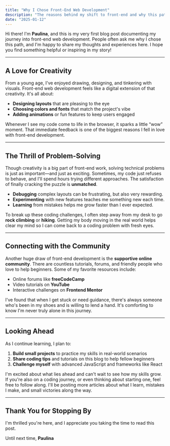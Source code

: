 ```yaml
---
title: "Why I Chose Front-End Web Development"
description: "The reasons behind my shift to front-end and why this path excites me."
date: "2025-01-12"
---
```


Hi there! I'm **Paulina**, and this is my very first blog post documenting my journey into front-end web development. People often ask me why I chose this path, and I'm happy to share my thoughts and experiences here. I hope you find something helpful or inspiring in my story!

---

## A Love for Creativity
From a young age, I've enjoyed drawing, designing, and tinkering with visuals. Front-end web development feels like a digital extension of that creativity. It's all about:

- **Designing layouts** that are pleasing to the eye  
- **Choosing colors and fonts** that match the project's vibe  
- **Adding animations** or fun features to keep users engaged

Whenever I see my code come to life in the browser, it sparks a little “wow” moment. That immediate feedback is one of the biggest reasons I fell in love with front-end development.

---

## The Thrill of Problem-Solving
Though creativity is a big part of front-end work, solving technical problems is just as important—and just as exciting. Sometimes, my code just refuses to behave, and I'll spend hours trying different approaches. The satisfaction of finally cracking the puzzle is **unmatched**.

- **Debugging** complex layouts can be frustrating, but also very rewarding.  
- **Experimenting** with new features teaches me something new each time.  
- **Learning** from mistakes helps me grow faster than I ever expected.

To break up these coding challenges, I often step away from my desk to go **rock climbing** or **hiking**. Getting my body moving in the real world helps clear my mind so I can come back to a coding problem with fresh eyes.

---

## Connecting with the Community
Another huge draw of front-end development is the **supportive online community**. There are countless tutorials, forums, and friendly people who love to help beginners. Some of my favorite resources include:

- Online forums like **freeCodeCamp**  
- Video tutorials on **YouTube**  
- Interactive challenges on **Frontend Mentor**  

I've found that when I get stuck or need guidance, there's always someone who's been in my shoes and is willing to lend a hand. It's comforting to know I'm never truly alone in this journey.

---

## Looking Ahead
As I continue learning, I plan to:

1. **Build small projects** to practice my skills in real-world scenarios  
2. **Share coding tips** and tutorials on this blog to help fellow beginners  
3. **Challenge myself** with advanced JavaScript and frameworks like React

I'm excited about what lies ahead and can't wait to see how my skills grow. If you're also on a coding journey, or even thinking about starting one, feel free to follow along. I'll be posting more articles about what I learn, mistakes I make, and small victories along the way.

---

## Thank You for Stopping By
I'm thrilled you're here, and I appreciate you taking the time to read this post.

Until next time,
**Paulina**